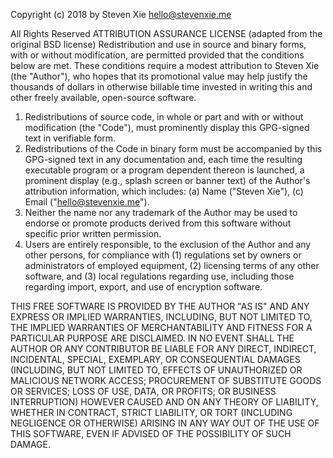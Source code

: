 Copyright (c) 2018 by Steven Xie <hello@stevenxie.me>

All Rights Reserved
ATTRIBUTION ASSURANCE LICENSE (adapted from the original BSD license)
Redistribution and use in source and binary forms, with or without
modification, are permitted provided that the conditions below are met.
These conditions require a modest attribution to Steven Xie (the
"Author"), who hopes that its promotional value may help justify the
thousands of dollars in otherwise billable time invested in writing
this and other freely available, open-source software.

1. Redistributions of source code, in whole or part and with or without
   modification (the "Code"), must prominently display this GPG-signed
   text in verifiable form.
2. Redistributions of the Code in binary form must be accompanied by
   this GPG-signed text in any documentation and, each time the resulting
   executable program or a program dependent thereon is launched, a
   prominent display (e.g., splash screen or banner text) of the Author's
   attribution information, which includes:
   (a) Name ("Steven Xie"),
   (c) Email ("hello@stevenxie.me").
3. Neither the name nor any trademark of the Author may be used to
   endorse or promote products derived from this software without specific
   prior written permission.
4. Users are entirely responsible, to the exclusion of the Author and
   any other persons, for compliance with (1) regulations set by owners or
   administrators of employed equipment, (2) licensing terms of any other
   software, and (3) local regulations regarding use, including those
   regarding import, export, and use of encryption software.

THIS FREE SOFTWARE IS PROVIDED BY THE AUTHOR "AS IS" AND
ANY EXPRESS OR IMPLIED WARRANTIES, INCLUDING, BUT NOT
LIMITED TO, THE IMPLIED WARRANTIES OF MERCHANTABILITY AND
FITNESS FOR A PARTICULAR PURPOSE ARE DISCLAIMED. IN NO
EVENT SHALL THE AUTHOR OR ANY CONTRIBUTOR BE LIABLE FOR
ANY DIRECT, INDIRECT, INCIDENTAL, SPECIAL, EXEMPLARY, OR
CONSEQUENTIAL DAMAGES (INCLUDING, BUT NOT LIMITED TO,
EFFECTS OF UNAUTHORIZED OR MALICIOUS NETWORK ACCESS;
PROCUREMENT OF SUBSTITUTE GOODS OR SERVICES; LOSS OF USE,
DATA, OR PROFITS; OR BUSINESS INTERRUPTION) HOWEVER CAUSED
AND ON ANY THEORY OF LIABILITY, WHETHER IN CONTRACT, STRICT
LIABILITY, OR TORT (INCLUDING NEGLIGENCE OR OTHERWISE)
ARISING IN ANY WAY OUT OF THE USE OF THIS SOFTWARE, EVEN
IF ADVISED OF THE POSSIBILITY OF SUCH DAMAGE.
